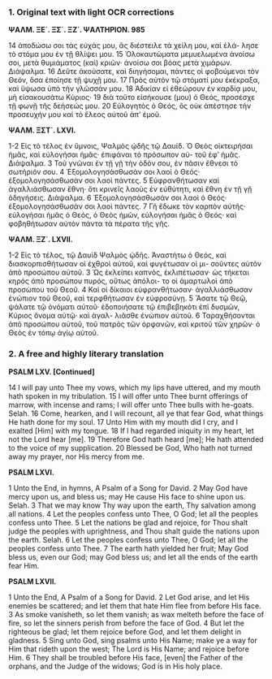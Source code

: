 ### 1. Original text with light OCR corrections

**ΨΑΛΜ. ΞΕ΄. ΞΣ΄. ΞΖ΄. ΨΑΛΤΗΡΙΟΝ. 985**

14 ἀποδώσω σοι τὰς εὐχάς μου, ἃς διέστειλε τὰ χείλη μου, καὶ ἐλά-
    λησε τὸ στόμα μου ἐν τῇ θλίψει μου.
15 Ὁλοκαυτώματα μεμυελωμένα ἀνοίσω σοι, μετὰ θυμιάματος (καὶ) κριῶν· ἀνοίσω σοι βόας μετὰ
    χιμάρων. Διάψαλμα.
16 Δεῦτε ἀκούσατε, καὶ διηγήσομαι, πάντες οἱ φοβούμενοι τὸν Θεόν, ὅσα ἐποίησε τῇ ψυχῇ μου.
17 Πρὸς αὐτὸν τῷ στόματί μου ἐκέκραξα, καὶ ὕψωσα ὑπὸ τὴν γλῶσσάν μου.
18 Ἀδικίαν εἰ ἐθεώρουν ἐν καρδίᾳ μου, μὴ εἰσακουσάτω Κύριος·
19 διὰ τοῦτο εἰσήκουσε (μου) ὁ Θεός, προσέσχε τῇ φωνῇ τῆς δεήσεώς μου.
20 Εὐλογητὸς ὁ Θεός, ὃς οὐκ ἀπέστησε τὴν προσευχήν μου καὶ τὸ ἔλεος αὐτοῦ ἀπ’ ἐμοῦ.

**ΨΑΛΜ. ΞΣΤ΄. LXVI.**

1-2 Εἰς τὸ τέλος ἐν ὕμνοις, Ψαλμὸς ᾠδῆς τῷ Δαυίδ.
    Ὁ Θεὸς οἰκτειρήσαι ἡμᾶς, καὶ εὐλογήσαι ἡμᾶς· ἐπιφάναι τὸ πρόσωπον αὐ-
    τοῦ ἐφ’ ἡμᾶς. Διάψαλμα.
3 Τοῦ γνῶναι ἐν τῇ γῇ τὴν ὁδόν σου, ἐν πᾶσιν ἔθνεσι τὸ σωτήριόν σου.
4 Ἐξομολογησάσθωσάν σοι λαοὶ ὁ Θεός· ἐξομολογησάσθωσάν σοι λαοὶ πάντες.
5 Εὐφρανθήτωσαν καὶ ἀγαλλιάσθωσαν ἔθνη· ὅτι κρινεῖς λαοὺς ἐν εὐθύτητι, καὶ ἔθνη ἐν
    τῇ γῇ ὁδηγήσεις. Διάψαλμα.
6 Ἐξομολογησάσθωσάν σοι λαοὶ ὁ Θεός· ἐξομολογησάσθωσάν σοι λαοὶ πάντες.
7 Γῆ ἔδωκε τὸν καρπὸν αὐτῆς· εὐλογήσαι ἡμᾶς ὁ Θεός, ὁ Θεὸς ἡμῶν, εὐλογήσαι ἡμᾶς ὁ
    Θεός· καὶ φοβηθήτωσαν αὐτὸν πάντα τὰ πέρατα τῆς γῆς.

**ΨΑΛΜ. ΞΖ΄. LXVII.**

1-2 Εἰς τὸ τέλος, τῷ Δαυὶδ Ψαλμὸς ᾠδῆς.
    Ἀναστήτω ὁ Θεός, καὶ διασκορπισθήτωσαν οἱ ἐχθροὶ αὐτοῦ, καὶ φυγέτωσαν οἱ μι-
    σοῦντες αὐτὸν ἀπὸ προσώπου αὐτοῦ.
3 Ὡς ἐκλείπει καπνός, ἐκλιπέτωσαν· ὡς τήκεται κηρὸς ἀπὸ προσώπου πυρός, οὕτως ἀπόλοι-
    το οἱ ἁμαρτωλοὶ ἀπὸ προσώπου τοῦ Θεοῦ.
4 Καὶ οἱ δίκαιοι εὐφρανθήτωσαν· ἀγαλλιάσθωσαν ἐνώπιον τοῦ Θεοῦ, καὶ τερφθήτωσαν ἐν
    εὐφροσύνῃ.
5 Ἄσατε τῷ Θεῷ, ψάλατε τῷ ὀνόματι αὐτοῦ· ἐδοποιήσατε τῷ ἐπιβεβηκότι ἐπὶ δυσμῶν, Κύριος ὄνομα αὐτῷ· καὶ ἀγαλ-
    λιᾶσθε ἐνώπιον αὐτοῦ.
6 Ταραχθήσονται ἀπὸ προσώπου αὐτοῦ, τοῦ πατρὸς τῶν ὀρφανῶν, καὶ κριτοῦ τῶν χηρῶν· ὁ Θεὸς ἐν τόπῳ ἁγίῳ αὐτοῦ.

### 2. A free and highly literary translation

**PSALM LXV. [Continued]**

14 I will pay unto Thee my vows,
which my lips have uttered,
and my mouth hath spoken in my tribulation.
15 I will offer unto Thee burnt offerings of marrow,
with incense and rams;
I will offer unto Thee bulls with he-goats.
Selah.
16 Come, hearken, and I will recount,
all ye that fear God,
what things He hath done for my soul.
17 Unto Him with my mouth did I cry,
and I exalted [Him] with my tongue.
18 If I had regarded iniquity in my heart,
let not the Lord hear [me].
19 Therefore God hath heard [me];
He hath attended to the voice of my supplication.
20 Blessed be God,
Who hath not turned away my prayer,
nor His mercy from me.

**PSALM LXVI.**

1 Unto the End, in hymns, A Psalm of a Song for David.
2 May God have mercy upon us, and bless us;
may He cause His face to shine upon us.
Selah.
3 That we may know Thy way upon the earth,
Thy salvation among all nations.
4 Let the peoples confess unto Thee, O God;
let all the peoples confess unto Thee.
5 Let the nations be glad and rejoice,
for Thou shalt judge the peoples with uprightness,
and Thou shalt guide the nations upon the earth.
Selah.
6 Let the peoples confess unto Thee, O God;
let all the peoples confess unto Thee.
7 The earth hath yielded her fruit;
May God bless us, even our God;
may God bless us;
and let all the ends of the earth fear Him.

**PSALM LXVII.**

1 Unto the End, A Psalm of a Song for David.
2 Let God arise,
and let His enemies be scattered;
and let them that hate Him flee from before His face.
3 As smoke vanisheth, so let them vanish;
as wax melteth before the face of fire,
so let the sinners perish from before the face of God.
4 But let the righteous be glad;
let them rejoice before God,
and let them delight in gladness.
5 Sing unto God, sing psalms unto His Name;
make ye a way for Him that rideth upon the west;
The Lord is His Name;
and rejoice before Him.
6 They shall be troubled before His face,
[even] the Father of the orphans,
and the Judge of the widows;
God is in His holy place.